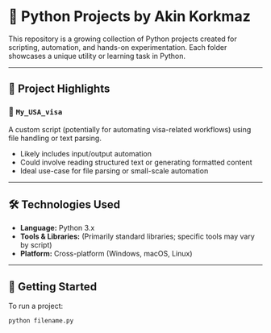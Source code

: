 # 🐍 Python Projects by Akin Korkmaz

This repository is a growing collection of Python projects created for scripting, automation, and hands-on experimentation. Each folder showcases a unique utility or learning task in Python.

---

## 📁 Project Highlights

### 📄 `My_USA_visa`
A custom script (potentially for automating visa-related workflows) using file handling or text parsing.
- Likely includes input/output automation
- Could involve reading structured text or generating formatted content
- Ideal use-case for file parsing or small-scale automation

---

## 🛠️ Technologies Used

- **Language:** Python 3.x
- **Tools & Libraries:** (Primarily standard libraries; specific tools may vary by script)
- **Platform:** Cross-platform (Windows, macOS, Linux)

---

## 🚀 Getting Started

To run a project:
  
    python filename.py
